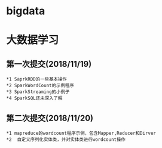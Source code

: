 # bigdata
# 大数据学习
## 第一次提交(2018/11/19)
	*1 SaprkRDD的一些基本操作
	*2 SparkWordCount的示例程序
	*3 SparkStreaming的小例子
	*4 SparkSQL还未深入了解
## 第二次提交(2018/11/20)
	*1 mapreduce的wordcount程序示例，包含Mapper,Reducer和Dirver
	*2  自定义序列化实体类，并对实体类进行wordcount操作